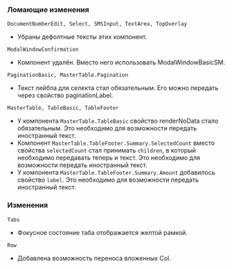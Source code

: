 ### Ломающие изменения

`DocumentNumberEdit, Select, SMSInput, TextArea, TopOverlay`

- Убраны дефолтные тексты этих компонент.

`ModalWindowConfirmation`

- Компонент удалён. Вместо него использовать ModalWindowBasicSM.

`PaginationBasic, MasterTable.Pagination`

- Текст лейбла для селекта стал обязательным. Его можно передать через свойство paginationLabel.

`MasterTable, TableBasic, TableFooter`

- У компонента `MasterTable.TableBasic` свойство renderNoData стало обязательным. Это необходимо для возможности передать иностранный текст.
- Компонент `MasterTable.TableFooter.Summary.SelectedCount` вместо свойства `selectedCount` стал принимать `children`, в который необходимо передавать теперь и текст. Это необходимо для возможности передать иностранный текст.
- У компонента `MasterTable.TableFooter.Summary.Amount` добавилось свойство `label`. Это необходимо для возможности передать иностранный текст.

### Изменения

`Tabs`

- Фокусное состояние таба отображается желтой рамкой.

`Row`

- Добавлена возможность переноса вложенных Col.
